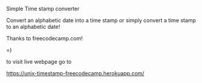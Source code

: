Simple Time stamp converter 

Convert an alphabetic date into a time stamp or simply convert a time stamp to an alphabetic date! 

Thanks to freecodecamp.com!



=)

to visit live webpage go to 

https://unix-timestamp-freecodecamp.herokuapp.com/

